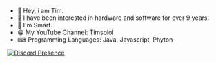 - 👋 Hey, i am Tim.
- 👀 I have been interested in hardware and software for over 9 years.
- 🌱 I'm Smart.
- 😁 My YouTube Channel: Timsolol
- ⌨ Programming Languages: Java, Javascript, Phyton




[![Discord Presence](https://lanyard.cnrad.dev/api/786948447415566336)](https://discord.com/users/786948447415566336)
